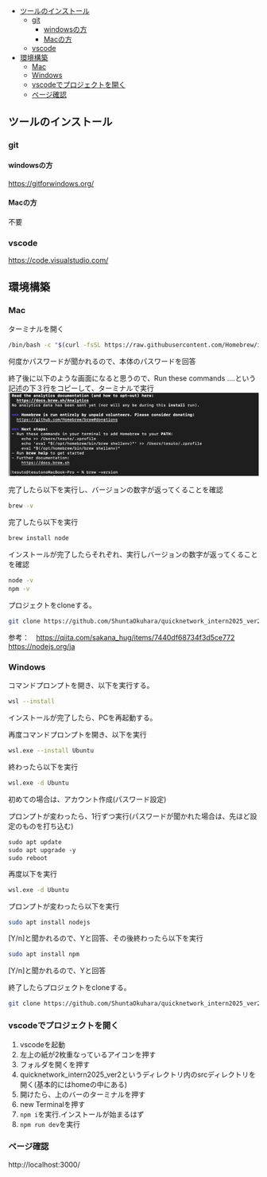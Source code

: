 - [ツールのインストール](#ツールのインストール)
    - [git](#git)
        - [windowsの方](#windowsの方)
        - [Macの方](#macの方)
    - [vscode](#vscode)
- [環境構築](#環境構築)
    - [Mac](#mac)
    - [Windows](#windows)
    - [vscodeでプロジェクトを開く](#vscodeでプロジェクトを開く)
    - [ページ確認](#ページ確認)


## ツールのインストール
### git
#### windowsの方
https://gitforwindows.org/

#### Macの方
不要

### vscode
https://code.visualstudio.com/

## 環境構築
### Mac
ターミナルを開く
```bash
/bin/bash -c "$(curl -fsSL https://raw.githubusercontent.com/Homebrew/install/HEAD/install.sh)"
```
何度かパスワードが聞かれるので、本体のパスワードを回答

終了後に以下のような画面になると思うので、Run these commands ....という記述の下３行をコピーして、ターミナルで実行
![homebrewインストール後](<Homebrew.png>)

完了したら以下を実行し、バージョンの数字が返ってくることを確認
```bash
brew -v
```

完了したら以下を実行
```bash
brew install node
```

インストールが完了したらそれぞれ、実行しバージョンの数字が返ってくることを確認
```bash
node -v
npm -v
```

プロジェクトをcloneする。
```bash
git clone https://github.com/ShuntaOkuhara/quicknetwork_intern2025_ver2.git
```

参考：　https://qiita.com/sakana_hug/items/7440df68734f3d5ce772
https://nodejs.org/ja

### Windows
コマンドプロンプトを開き、以下を実行する。
```bash
wsl --install
```
インストールが完了したら、PCを再起動する。

再度コマンドプロンプトを開き、以下を実行
```bash
wsl.exe --install Ubuntu
```
終わったら以下を実行
```bash
wsl.exe -d Ubuntu
```
初めての場合は、アカウント作成(パスワード設定)

プロンプトが変わったら、1行ずつ実行(パスワードが聞かれた場合は、先ほど設定のものを打ち込む)
```
sudo apt update 
sudo apt upgrade -y 
sudo reboot
```
再度以下を実行
```bash
wsl.exe -d Ubuntu
```
プロンプトが変わったら以下を実行
```bash
sudo apt install nodejs 
```
[Y/n]と聞かれるので、Yと回答、その後終わったら以下を実行
```bash
sudo apt install npm
```
[Y/n]と聞かれるので、Yと回答

終了したらプロジェクトをcloneする。
```bash
git clone https://github.com/ShuntaOkuhara/quicknetwork_intern2025_ver2.git
```

### vscodeでプロジェクトを開く
1. vscodeを起動
2. 左上の紙が2枚重なっているアイコンを押す
3. フォルダを開くを押す
4. quicknetwork_intern2025_ver2というディレクトリ内のsrcディレクトリを開く(基本的にはhomeの中にある)
5. 開けたら、上のバーのターミナルを押す
6. new Terminalを押す
8. `npm i`を実行.インストールが始まるはず
9. `npm run dev`を実行

### ページ確認
http://localhost:3000/
